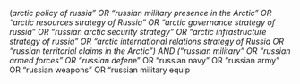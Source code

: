 (*arctic policy of russia” OR “russian military presence in the Arctic” OR “arctic resources strategy of Russia” OR “arctic governance strategy of russia” OR “russian arctic security strategy” OR  “arctic infrastructure strategy of russia” OR “arctic international relations strategy of Russia OR “russian territorial claims in the Arctic”)  AND (“russian military” OR “russian armed forces” OR “russian defen*e” OR “russian navy” OR “russian army” OR “russian weapons” OR “russian military equip
